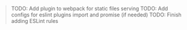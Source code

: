 > TODO: Add plugin to webpack for static files serving
> TODO: Add configs for eslint plugins import and promise (if needed)
> TODO: Finish adding ESLint rules
